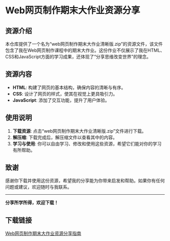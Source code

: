 # Web网页制作期末大作业资源分享

## 资源介绍

本仓库提供了一个名为“web网页制作期末大作业清晰版.zip”的资源文件，该文件包含了我在Web网页制作课程中的期末大作业。这份作业不仅展示了我在HTML、CSS和JavaScript方面的学习成果，还体现了“分享思维改变世界”的理念。

## 资源内容

- **HTML**: 构建了网页的基本结构，确保内容的清晰与有序。
- **CSS**: 设计了网页的样式，使其在视觉上更具吸引力。
- **JavaScript**: 添加了交互功能，提升了用户体验。

## 使用说明

1. **下载资源**: 点击“web网页制作期末大作业清晰版.zip”文件进行下载。
2. **解压缩**: 下载完成后，解压缩文件以查看其中的内容。
3. **学习与使用**: 你可以自由学习、修改和使用这些资源，希望它们能对你的学习有所帮助。

## 致谢

感谢你下载并使用这份资源，希望我的分享能为你带来启发和帮助。如果你有任何问题或建议，欢迎随时与我联系。

---

**分享所学所得，欢迎下载！**

## 下载链接

[Web网页制作期末大作业资源分享指南](https://pan.quark.cn/s/422a3d3e4838)